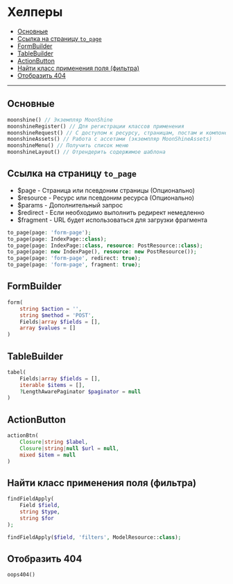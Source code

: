 # Хелперы

- [Основные](#basic)
- [Ссылка на страницу `to_page`](#to_page)
- [FormBuilder](#form_builder)
- [TableBuilder](#table_builder)
- [ActionButton](#action_button)
- [Найти класс применения поля (фильтра)](#find_field_apply)
- [Отобразить 404](#oops404)

---

<a name="basic"></a>
## Основные

```php
moonshine() // Экземпляр MoonShine
moonshineRegister() // Для регистрации классов применения
moonshineRequest() // С доступом к ресурсу, страницам, постам и компонентам
moonshineAssets() // Работа с ассетами (экземпляр MoonShineAssets)
moonshineMenu() // Получить список меню
moonshineLayout() // Отрендерить содержимое шаблона
```

<a name="to_page"></a>
## Ссылка на страницу `to_page`

- $page - Страница или псевдоним страницы (Опционально)
- $resource - Ресурс или псевдоним ресурса (Опционально)
- $params - Дополнительный запрос
- $redirect - Если необходимо выполнить редирект немедленно
- $fragment - URL будет использоваться для загрузки фрагмента

```php
to_page(page: 'form-page');
to_page(page: IndexPage::class);
to_page(page: IndexPage::class, resource: PostResource::class);
to_page(page: new IndexPage(), resource: new PostResource());
to_page(page: 'form-page', redirect: true);
to_page(page: 'form-page', fragment: true);
```

<a name="form_builder"></a>
## FormBuilder

```php
form(
    string $action = '',
    string $method = 'POST',
    Fields|array $fields = [],
    array $values = []
)
```

<a name="table_builder"></a>
## TableBuilder

```php
tabel(
    Fields|array $fields = [],
    iterable $items = [],
    ?LengthAwarePaginator $paginator = null
)
```

<a name="action_button"></a>
## ActionButton

```php
actionBtn(
    Closure|string $label,
    Closure|string|null $url = null,
    mixed $item = null
)
```

<a name="find_field_apply"></a>
## Найти класс применения поля (фильтра)

```php
findFieldApply(
    Field $field,
    string $type,
    string $for
);

findFieldApply($field, 'filters', ModelResource::class);
```

<a name="oops404"></a>
## Отобразить 404

```php
oops404()
```

